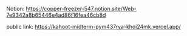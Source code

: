 Notion:
https://copper-freezer-547.notion.site/Web-7e9342a8b65446e4ad86f16fea46cb8d

public link:
https://kahoot-midterm-pym437rya-khoi24mk.vercel.app/
